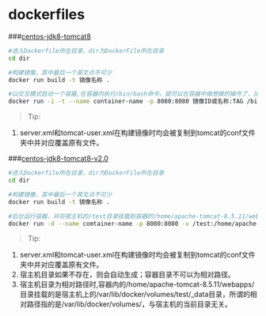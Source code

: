 # dockerfiles
###[centos-jdk8-tomcat8](https://github.com/dingshijie/dockerfiles/tree/master/centos-jdk8-tomcat8 "点击查看")	
```Bash
#进入Dockerfile所在目录，dir为DockerFile所在目录
cd dir

#构建镜像，其中最后一个英文点不可少
docker run build -t 镜像名称 .  

#以交互模式启动一个容器,在容器内执行/bin/bash命令，就可以在容器中做想做的操作了，比如安装openssh-server
docker run -i -t --name container-name -p 8080:8080 镜像ID或名称:TAG /bin/bash 
```

>Tip: 
  1. server.xml和tomcat-user.xml在构建镜像时均会被复制到tomcat的conf文件夹中并对应覆盖原有文件。

###[centos-jdk8-tomcat8-v2.0](https://github.com/dingshijie/dockerfiles/tree/master/centos-jdk8-tomcat8-v2.0 "点击查看")
```Bash
#进入Dockerfile所在目录，dir为DockerFile所在目录
cd dir

#构建镜像，其中最后一个英文点不可少
docker run build -t 镜像名称 .  

#后台运行容器，并将宿主机的/test目录挂载到容器的/home/apache-tomcat-8.5.11/webapps/目录
docker run -d --name comtainer-name -p 8080:8080 -v /test:/home/apache-tomcat-8.5.11/webapps/ 镜像ID或名称:TAG
```
>Tip: 
  1. server.xml和tomcat-user.xml在构建镜像时均会被复制到tomcat的conf文件夹中并对应覆盖原有文件。
  2. 宿主机目录如果不存在，则会自动生成；容器目录不可以为相对路径。
  3. 宿主机目录为相对路径时,容器内的/home/apache-tomcat-8.5.11/webapps/目录挂载的是宿主机上的/var/lib/docker/volumes/test/\_data目录，所谓的相对路径指的是/var/lib/docker/volumes/，与宿主机的当前目录无关。
